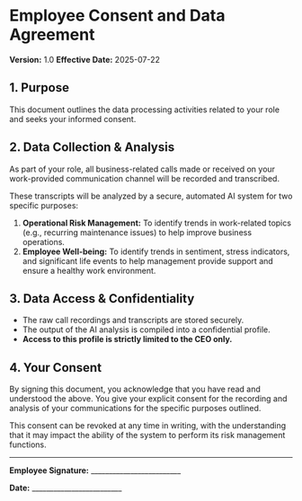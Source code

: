 # Employee Consent and Data Agreement

**Version:** 1.0
**Effective Date:** 2025-07-22

## 1. Purpose

This document outlines the data processing activities related to your role and seeks your informed consent.

## 2. Data Collection & Analysis

As part of your role, all business-related calls made or received on your work-provided communication channel will be recorded and transcribed.

These transcripts will be analyzed by a secure, automated AI system for two specific purposes:

1.  **Operational Risk Management:** To identify trends in work-related topics (e.g., recurring maintenance issues) to help improve business operations.
2.  **Employee Well-being:** To identify trends in sentiment, stress indicators, and significant life events to help management provide support and ensure a healthy work environment.

## 3. Data Access & Confidentiality

- The raw call recordings and transcripts are stored securely.
- The output of the AI analysis is compiled into a confidential profile.
- **Access to this profile is strictly limited to the CEO only.**

## 4. Your Consent

By signing this document, you acknowledge that you have read and understood the above. You give your explicit consent for the recording and analysis of your communications for the specific purposes outlined.

This consent can be revoked at any time in writing, with the understanding that it may impact the ability of the system to perform its risk management functions.

---

**Employee Signature:** _________________________

**Date:** _________________________